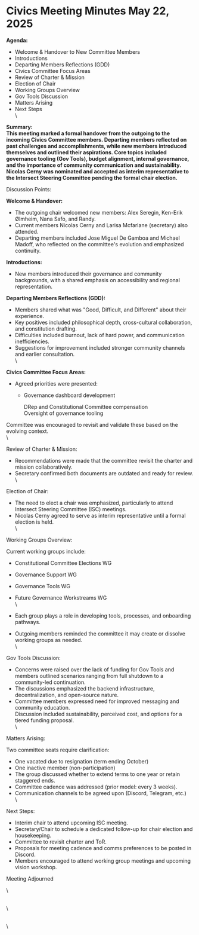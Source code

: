 # Civics Meeting Minutes May 22,  2025

**Agenda:**

* Welcome & Handover to New Committee Members
* Introductions
* Departing Members Reflections (GDD)
* Civics Committee Focus Areas
* Review of Charter & Mission
* Election of Chair
* Working Groups Overview
* Gov Tools Discussion
* Matters Arising
* Next Steps\
  \


**Summary:**\
**This meeting marked a formal handover from the outgoing to the incoming Civics Committee members. Departing members reflected on past challenges and accomplishments, while new members introduced themselves and outlined their aspirations. Core topics included governance tooling (Gov Tools), budget alignment, internal governance, and the importance of community communication and sustainability. Nicolas Cerny was nominated and accepted as interim representative to the Intersect Steering Committee pending the formal chair election.**

Discussion Points:

**Welcome & Handover:**

* The outgoing chair welcomed new members: Alex Seregin, Ken-Erik Ølmheim, Nana Safo, and Randy.
* Current members Nicolas Cerny and Larisa Mcfarlane (secretary) also attended.
* Departing members included Jose Miguel De Gamboa and Michael Madoff, who reflected on the committee's evolution and emphasized continuity.

**Introductions:**

* New members introduced their governance and community backgrounds, with a shared emphasis on accessibility and regional representation.

**Departing Members Reflections (GDD):**

* Members shared what was "Good, Difficult, and Different" about their experience.
* Key positives included philosophical depth, cross-cultural collaboration, and constitution drafting.
* Difficulties included burnout, lack of hard power, and communication inefficiencies.
* Suggestions for improvement included stronger community channels and earlier consultation.\
  \


**Civics Committee Focus Areas:**

* Agreed priorities were presented:
  *   Governance dashboard development

      DRep and Constitutional Committee compensation\
      Oversight of governance tooling

Committee was encouraged to revisit and validate these based on the evolving context.\
\


Review of Charter & Mission:

* &#x20;Recommendations were made that the committee revisit the charter and mission collaboratively.
* Secretary confirmed both documents are outdated and ready for review.\
  \


Election of Chair:

* The need to elect a chair was emphasized, particularly to attend Intersect Steering Committee (ISC) meetings.
* Nicolas Cerny agreed to serve as interim representative until a formal election is held.\
  \


Working Groups Overview:

Current working groups include:

* Constitutional Committee Elections WG
* Governance Support WG
* Governance Tools WG
* Future Governance Workstreams WG\
  \

* Each group plays a role in developing tools, processes, and onboarding pathways.
* Outgoing members reminded the committee it may create or dissolve working groups as needed.\
  \


Gov Tools Discussion:

* Concerns were raised over the lack of funding for Gov Tools and members outlined scenarios ranging from full shutdown to a community-led continuation.
* The discussions emphasized the backend infrastructure, decentralization, and open-source nature.
* Committee members expressed need for improved messaging and community education.\
  Discussion included sustainability, perceived cost, and options for a tiered funding proposal.\
  \


Matters Arising:

Two committee seats require clarification:

* One vacated due to resignation (term ending October)
* One inactive member (non-participation)
* The group discussed whether to extend terms to one year or retain staggered ends.
* Committee cadence was addressed (prior model: every 3 weeks).
* Communication channels to be agreed upon (Discord, Telegram, etc.)\
  \


Next Steps:

* Interim chair  to attend upcoming ISC meeting.
* Secretary/Chair to schedule a dedicated follow-up for chair election and housekeeping.
* Committee to revisit charter and ToR.
* Proposals for meeting cadence and comms preferences to be posted in Discord.
* Members encouraged to attend working group meetings and upcoming vision workshop.

Meeting Adjourned

\


\
\


\
\
